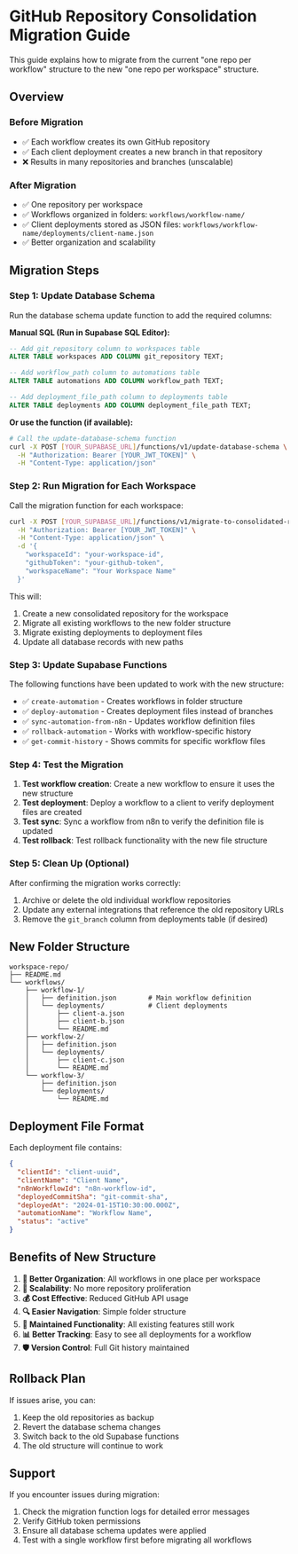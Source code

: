 # GitHub Repository Consolidation Migration Guide

This guide explains how to migrate from the current "one repo per workflow" structure to the new "one repo per workspace" structure.

## Overview

### Before Migration
- ✅ Each workflow creates its own GitHub repository
- ✅ Each client deployment creates a new branch in that repository
- ❌ Results in many repositories and branches (unscalable)

### After Migration
- ✅ One repository per workspace
- ✅ Workflows organized in folders: `workflows/workflow-name/`
- ✅ Client deployments stored as JSON files: `workflows/workflow-name/deployments/client-name.json`
- ✅ Better organization and scalability

## Migration Steps

### Step 1: Update Database Schema

Run the database schema update function to add the required columns:

**Manual SQL (Run in Supabase SQL Editor):**
```sql
-- Add git_repository column to workspaces table
ALTER TABLE workspaces ADD COLUMN git_repository TEXT;

-- Add workflow_path column to automations table  
ALTER TABLE automations ADD COLUMN workflow_path TEXT;

-- Add deployment_file_path column to deployments table
ALTER TABLE deployments ADD COLUMN deployment_file_path TEXT;
```

**Or use the function (if available):**
```bash
# Call the update-database-schema function
curl -X POST [YOUR_SUPABASE_URL]/functions/v1/update-database-schema \
  -H "Authorization: Bearer [YOUR_JWT_TOKEN]" \
  -H "Content-Type: application/json"
```

### Step 2: Run Migration for Each Workspace

Call the migration function for each workspace:

```bash
curl -X POST [YOUR_SUPABASE_URL]/functions/v1/migrate-to-consolidated-repos \
  -H "Authorization: Bearer [YOUR_JWT_TOKEN]" \
  -H "Content-Type: application/json" \
  -d '{
    "workspaceId": "your-workspace-id",
    "githubToken": "your-github-token", 
    "workspaceName": "Your Workspace Name"
  }'
```

This will:
1. Create a new consolidated repository for the workspace
2. Migrate all existing workflows to the new folder structure
3. Migrate existing deployments to deployment files
4. Update all database records with new paths

### Step 3: Update Supabase Functions

The following functions have been updated to work with the new structure:
- ✅ `create-automation` - Creates workflows in folder structure
- ✅ `deploy-automation` - Creates deployment files instead of branches
- ✅ `sync-automation-from-n8n` - Updates workflow definition files
- ✅ `rollback-automation` - Works with workflow-specific history
- ✅ `get-commit-history` - Shows commits for specific workflow files

### Step 4: Test the Migration

1. **Test workflow creation**: Create a new workflow to ensure it uses the new structure
2. **Test deployment**: Deploy a workflow to a client to verify deployment files are created
3. **Test sync**: Sync a workflow from n8n to verify the definition file is updated
4. **Test rollback**: Test rollback functionality with the new file structure

### Step 5: Clean Up (Optional)

After confirming the migration works correctly:
1. Archive or delete the old individual workflow repositories
2. Update any external integrations that reference the old repository URLs
3. Remove the `git_branch` column from deployments table (if desired)

## New Folder Structure

```
workspace-repo/
├── README.md
└── workflows/
    ├── workflow-1/
    │   ├── definition.json        # Main workflow definition
    │   └── deployments/           # Client deployments
    │       ├── client-a.json
    │       ├── client-b.json
    │       └── README.md
    ├── workflow-2/
    │   ├── definition.json
    │   └── deployments/
    │       ├── client-c.json
    │       └── README.md
    └── workflow-3/
        ├── definition.json
        └── deployments/
            └── README.md
```

## Deployment File Format

Each deployment file contains:
```json
{
  "clientId": "client-uuid",
  "clientName": "Client Name",
  "n8nWorkflowId": "n8n-workflow-id",
  "deployedCommitSha": "git-commit-sha",
  "deployedAt": "2024-01-15T10:30:00.000Z",
  "automationName": "Workflow Name",
  "status": "active"
}
```

## Benefits of New Structure

1. **📁 Better Organization**: All workflows in one place per workspace
2. **🚀 Scalability**: No more repository proliferation  
3. **💰 Cost Effective**: Reduced GitHub API usage
4. **🔍 Easier Navigation**: Simple folder structure
5. **🔄 Maintained Functionality**: All existing features still work
6. **📊 Better Tracking**: Easy to see all deployments for a workflow
7. **🛡️ Version Control**: Full Git history maintained

## Rollback Plan

If issues arise, you can:
1. Keep the old repositories as backup
2. Revert the database schema changes
3. Switch back to the old Supabase functions
4. The old structure will continue to work

## Support

If you encounter issues during migration:
1. Check the migration function logs for detailed error messages
2. Verify GitHub token permissions
3. Ensure all database schema updates were applied
4. Test with a single workflow first before migrating all workflows
